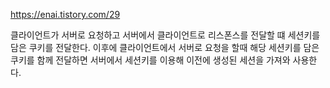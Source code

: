 https://enai.tistory.com/29

클라이언트가 서버로 요청하고 서버에서 클라이언트로 리스폰스를 전달할 떄 세션키를 담은 쿠키를 전달한다. 이후에 클라이언트에서 서버로 요청을 할때 해당 세션키를 담은 쿠키를 함께 전달하면 서버에서 세션키를 이용해 이전에 생성된 세션을 가져와 사용한다.